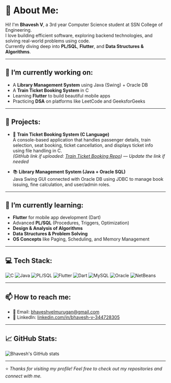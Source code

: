 # 💫 About Me:
Hi! I'm **Bhavesh V**, a 3rd year Computer Science student at SSN College of Engineering.  
I love building efficient software, exploring backend technologies, and solving real-world problems using code.  
Currently diving deep into **PL/SQL**, **Flutter**, and **Data Structures & Algorithms**.

---

## 🔭 I’m currently working on:
- A **Library Management System** using Java (Swing) + Oracle DB
- A **Train Ticket Booking System** in C
- Learning **Flutter** to build beautiful mobile apps
- Practicing **DSA** on platforms like LeetCode and GeeksforGeeks

---

## 💼 Projects:
- 🚆 **Train Ticket Booking System (C Language)**  
  A console-based application that handles passenger details, train selection, seat booking, ticket cancellation, and displays ticket info using file handling in C.  
  *(GitHub link if uploaded: [Train Ticket Booking Repo](https://github.com/Bhavesh-2605/train-ticket-booking))* — *Update the link if needed*

- 📚 **Library Management System (Java + Oracle SQL)**  
  Java Swing GUI connected with Oracle DB using JDBC to manage book issuing, fine calculation, and user/admin roles.

---

## 🌱 I’m currently learning:
- **Flutter** for mobile app development (Dart)
- Advanced **PL/SQL** (Procedures, Triggers, Optimization)
- **Design & Analysis of Algorithms**
- **Data Structures & Problem Solving**
- **OS Concepts** like Paging, Scheduling, and Memory Management

---

## 💻 Tech Stack:
![C](https://img.shields.io/badge/C-00599C?style=flat&logo=c&logoColor=white)
![Java](https://img.shields.io/badge/Java-ED8B00?style=flat&logo=java&logoColor=white)
![PL/SQL](https://img.shields.io/badge/PL%2FSQL-F8981D?style=flat&logo=oracle&logoColor=white)
![Flutter](https://img.shields.io/badge/Flutter-02569B?style=flat&logo=flutter&logoColor=white)
![Dart](https://img.shields.io/badge/Dart-0175C2?style=flat&logo=dart&logoColor=white)
![MySQL](https://img.shields.io/badge/MySQL-005C84?style=flat&logo=mysql&logoColor=white)
![Oracle](https://img.shields.io/badge/Oracle-F80000?style=flat&logo=oracle&logoColor=white)
![NetBeans](https://img.shields.io/badge/NetBeans-1B6AC6?style=flat&logo=apache-netbeans-ide&logoColor=white)

---

## 📫 How to reach me:
- 📧 Email: [bhaveshvelmurugan@gmail.com](mailto:bhaveshvelmurugan@gmail.com)
- 💼 LinkedIn: [linkedin.com/in/bhavesh-v-344728305](https://www.linkedin.com/in/bhavesh-v-344728305)

---

## 📈 GitHub Stats:
![Bhavesh's GitHub stats](https://github-readme-stats.vercel.app/api?username=Bhavesh-2605&show_icons=true&theme=radical)

---

⭐️ *Thanks for visiting my profile! Feel free to check out my repositories and connect with me.*
